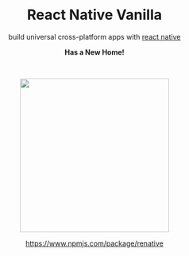 <p align='center'>
    <br />
  <h1 align='center'>React Native Vanilla</h1>
  </p>
  <p align='center'>build universal cross-platform apps with <a href="https://facebook.github.io/react-native/">react native</a></p>
  <p align='center'>
    <b>Has a New Home!</b>
  </p>
  <br />
  <p align='center'><a href="https://www.npmjs.com/package/renative"><img width="300" height="310" src="https://github.com/pavjacko/renative/blob/master/docs/rn_logo_main.png?raw=true" /></a></p>
<p align='center'><a href="https://www.npmjs.com/package/renative">https://www.npmjs.com/package/renative</a></p>



  
